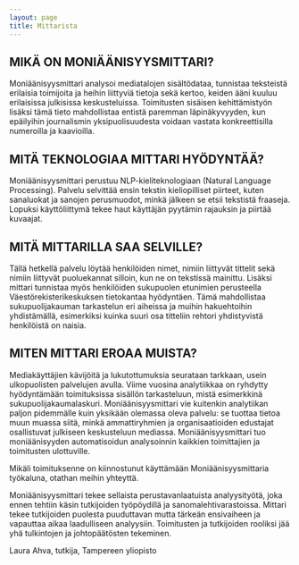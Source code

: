 ```yaml
---
layout: page
title: Mittarista
---
```


## MIKÄ ON MONIÄÄNISYYSMITTARI?
Moniäänisyysmittari analysoi mediatalojen sisältödataa, tunnistaa teksteistä erilaisia toimijoita ja heihin liittyviä tietoja sekä kertoo, keiden ääni kuuluu erilaisissa julkisissa keskusteluissa. Toimitusten sisäisen kehittämistyön lisäksi tämä tieto mahdollistaa entistä paremman läpinäkyvyyden, kun epäilyihin journalismin yksipuolisuudesta voidaan vastata konkreettisilla numeroilla ja kaavioilla.


## MITÄ TEKNOLOGIAA MITTARI HYÖDYNTÄÄ?
Moniäänisyysmittari perustuu NLP-kieliteknologiaan (Natural Language Processing). Palvelu selvittää ensin tekstin kieliopilliset piirteet, kuten sanaluokat ja sanojen perusmuodot, minkä jälkeen se etsii tekstistä fraaseja. Lopuksi käyttöliittymä tekee haut käyttäjän pyytämin rajauksin ja piirtää kuvaajat.


## MITÄ MITTARILLA SAA SELVILLE?
Tällä hetkellä palvelu löytää henkilöiden nimet, nimiin liittyvät tittelit sekä nimiin liittyvät puoluekannat silloin, kun ne on tekstissä mainittu. Lisäksi mittari tunnistaa myös henkilöiden sukupuolen etunimien perusteella Väestörekisterikeskuksen tietokantaa hyödyntäen. Tämä mahdollistaa sukupuolijakauman tarkastelun eri aiheissa ja muihin hakuehtoihin yhdistämällä, esimerkiksi kuinka suuri osa titteliin rehtori yhdistyvistä henkilöistä on naisia.

## MITEN MITTARI EROAA MUISTA?
Mediakäyttäjien kävijöitä ja lukutottumuksia seurataan tarkkaan, usein ulkopuolisten palvelujen avulla. Viime vuosina analytiikkaa on ryhdytty hyödyntämään toimituksissa sisällön tarkasteluun, mistä esimerkkinä sukupuolijakaumalaskuri. Moniäänisyysmittari vie kuitenkin analytiikan paljon pidemmälle kuin yksikään olemassa oleva palvelu: se tuottaa tietoa muun muassa siitä, minkä ammattiryhmien ja organisaatioiden edustajat osallistuvat julkiseen keskusteluun mediassa. Moniäänisyysmittari tuo moniäänisyyden automatisoidun analysoinnin kaikkien toimittajien ja toimitusten ulottuville.

Mikäli toimituksenne on kiinnostunut käyttämään Moniäänisyysmittaria työkaluna, otathan meihin yhteyttä.

Moniäänisyysmittari tekee sellaista perustavanlaatuista analyysityötä, joka ennen tehtiin käsin tutkijoiden työpöydillä ja sanomalehtivarastoissa. Mittari tekee tutkijoiden puolesta puuduttavan mutta tärkeän ensivaiheen ja vapauttaa aikaa laadulliseen analyysiin. Toimitusten ja tutkijoiden rooliksi jää yhä tulkintojen ja johtopäätösten tekeminen.

Laura Ahva, tutkija, Tampereen yliopisto
